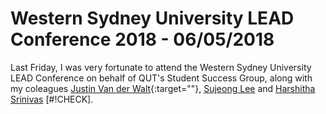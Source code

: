 # Western Sydney University LEAD Conference 2018 - 06/05/2018

Last Friday, I was very fortunate to attend the Western Sydney University LEAD Conference on behalf of QUT's Student Success Group, along with my coleagues [Justin Van der Walt](https://www.linkedin.com/in/justin-van-der-walt-8b918a13a/){:target=""}, [Sujeong Lee](https://www.linkedin.com/in/suelee0203/) and [Harshitha Srinivas](https://www.linkedin.com/in/harshitha-srinivas-90b649118/) [#!CHECK]. 